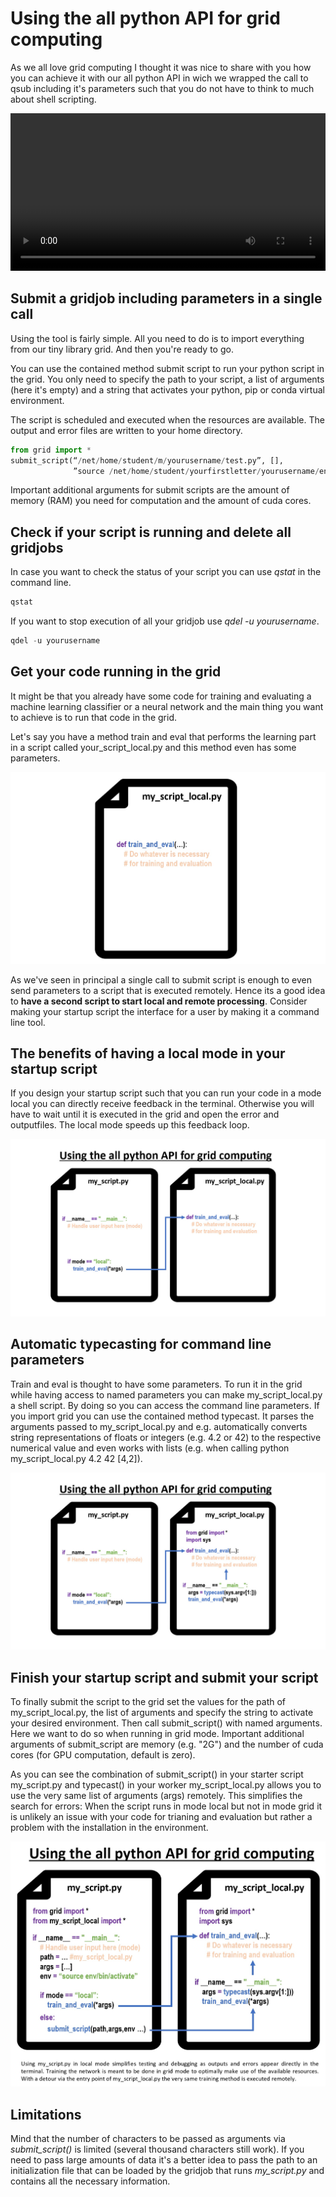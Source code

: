 
# Using the all python API for grid computing

As we all love grid computing I thought it was nice to share with you how you can achieve it with our all python API in wich we wrapped the call to qsub including it's parameters such that you do not have to think to much about shell scripting.

<video width="100%" alt="test" controls>
        <source src="grid.mp4" type="video/mp4">
</video>


## Submit a gridjob including parameters in a single call
Using the tool is fairly simple. All you need to do is to import everything from our tiny library grid. And then you're ready to go.

You can use the contained method submit script to run your python script in the grid. You only need to specify the path to your script, a list of arguments (here it's empty) and a string that activates your python, pip or conda virtual environment.

The script is scheduled and executed when the resources are available. The output and error files are written to your home directory.


```python
from grid import *
submit_script(“/net/home/student/m/yourusername/test.py”, [],
              ”source /net/home/student/yourfirstletter/yourusername/env/bin/activate”)
```

Important additional arguments for submit scripts are the amount of memory (RAM) you need for computation and the amount of cuda cores.

## Check if your script is running and delete all gridjobs

In case you want to check the status of your script you can use *qstat* in the command line. 


```python
qstat
```

If you want to stop execution of all your gridjob use *qdel -u yourusername*.


```python
qdel -u yourusername
```

## Get your code running in the grid

It might be that you already have some code for training and evaluating a machine learning classifier or a neural network and the main thing you want to achieve is to run that code in the grid. 

Let's say you have a method train and eval that performs the learning part in a script called your_script_local.py and this method even has some parameters.

<img src="1.jpg">

As we've seen in principal a single call to submit script is enough to even send parameters to a script that is executed remotely. Hence its a good idea to **have a second script to start local and remote processing**. Consider making your startup script the interface for a user by making it a command line tool.

## The benefits of having a local mode in your startup script

If you design your startup script such that you can run your code in a mode local you can directly receive feedback in the terminal. Otherwise you will have to wait until it is executed in the grid and open the error and outputfiles. The local mode speeds up this feedback loop.

<img src="1a.jpg">

## Automatic typecasting for command line parameters
Train and eval is thought to have some parameters. To run it in the grid while having access to named parameters you can make my_script_local.py a shell script. By doing so you can access the command line parameters. If you import grid you can use the contained method typecast. It parses the arguments passed to my_script_local.py and e.g. automatically converts string representations of floats or integers (e.g. 4.2 or 42) to the respective numerical value and even works with lists (e.g. when calling python my_script_local.py 4.2 42 [4,2]). 

<img src="1b.jpg">

## Finish your startup script and submit your script
To finally submit the script to the grid set the values for the path of my_script_local.py, the list of arguments and specify the string to activate your desired environment. Then call submit_script() with named arguments. Here we want to do so when running in grid mode. Important additional arguments of submit_script are memory (e.g. "2G") and the number of cuda cores (for GPU computation, default is zero).


As you can see the combination of submit_script() in your starter script my_script.py and typecast() in your worker my_script_local.py allows you to use the very same list of arguments (args) remotely. This simplifies the search for errors: When the script runs in mode local but not in mode grid it is unlikely an issue with your code for trianing and evaluation but rather a problem with the installation in the environment.

<img src="2.jpg">

## Limitations
Mind that the number of characters to be passed as arguments via *submit_script()* is limited (several thousand characters still work). If you need to pass large amounts of data it's a better idea to pass the path to an initialization file that can be loaded by the gridjob that runs *my_script.py* and contains all the necessary information.
